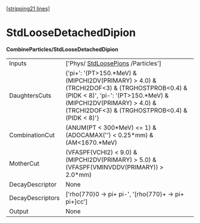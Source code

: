 [[stripping21 lines]](./stripping21-index)

# StdLooseDetachedDipion

**CombineParticles/StdLooseDetachedDipion**

|                  |                                                                                                                                                                                                                          |
|------------------|--------------------------------------------------------------------------------------------------------------------------------------------------------------------------------------------------------------------------|
| Inputs           | ['Phys/ [StdLoosePions](./stripping21-stdloosepions) /Particles']                                                                                                                                                      |
| DaughtersCuts    | {'pi+': '(PT\>150.\*MeV) & (MIPCHI2DV(PRIMARY) \> 4.0) & (TRCHI2DOF\<3) & (TRGHOSTPROB\<0.4) & (PIDK \< 8)', 'pi-': '(PT\>150.\*MeV) & (MIPCHI2DV(PRIMARY) \> 4.0) & (TRCHI2DOF\<3) & (TRGHOSTPROB\<0.4) & (PIDK \< 8)'} |
| CombinationCut   | (ANUM(PT \< 300\*MeV) \<= 1) & (ADOCAMAX('') \< 0.25\*mm) & (AM\<1670.\*MeV)                                                                                                                                             |
| MotherCut        | (VFASPF(VCHI2) \< 9.0) & (MIPCHI2DV(PRIMARY) \> 5.0) & (VFASPF(VMINVDDV(PRIMARY)) \> 2.0\*mm)                                                                                                                            |
| DecayDescriptor  | None                                                                                                                                                                                                                     |
| DecayDescriptors | ['rho(770)0 -\> pi+ pi-', '[rho(770)+ -\> pi+ pi+]cc']                                                                                                                                                               |
| Output           | None                                                                                                                                                                                                                     |
